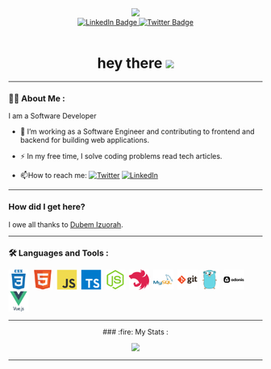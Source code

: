 <div id="header" align="center">
  <img src="https://media.giphy.com/media/iIqmM5tTjmpOB9mpbn/giphy.gif" width="100"/>
<div id="badges">
  <a href="https://www.linkedin.com/in/izuchukwu-samson-21bb60144">
    <img src="https://img.shields.io/badge/LinkedIn-blue?style=for-the-badge&logo=linkedin&logoColor=white" alt="LinkedIn Badge"/>
  </a>
  <a href="https://twitter.com/lzuchukwuSamson">    
    <img src="https://img.shields.io/badge/Twitter-blue?style=for-the-badge&logo=twitter&logoColor=white" alt="Twitter Badge"/>
  </a>
</div>
<img src="https://komarev.com/ghpvc/?username=IzuchukwuSamson&style=flat-square&color=blue" alt=""/>  
    <h1>
  hey there
  <img src="https://media.giphy.com/media/hvRJCLFzcasrR4ia7z/giphy.gif" width="30px"/>
</h1>
</div>
    <div align="center">
<!--   <img src="https://media.giphy.com/media/dWesBcTLavkZuG35MI/giphy.gif" width="600" height="300"/> -->
</div>

---

### :man_technologist: About Me :

I am a Software Developer

- :telescope: I’m working as a Software Engineer and contributing to frontend and backend for building web applications.

- :zap: In my free time, I solve coding problems read tech articles.

- :mailbox:How to reach me: [![Twitter](https://img.shields.io/badge/Twitter-%231DA1F2.svg?logo=Twitter&logoColor=white)](https://twitter.com/lzuchukwuSamson) [![LinkedIn](https://img.shields.io/badge/LinkedIn-%230077B5.svg?logo=linkedin&logoColor=white)](https://www.linkedin.com/in/izuchukwu-samson-21bb60144)

---

### How did I get here?

I owe all thanks to [Dubem Izuorah](https://github.com/dubem-design).

---

### :hammer_and_wrench: Languages and Tools :

<div>
  <img src="https://github.com/devicons/devicon/blob/master/icons/css3/css3-plain-wordmark.svg"  title="CSS3" alt="CSS" width="40" height="40"/>&nbsp;
  <img src="https://github.com/devicons/devicon/blob/master/icons/html5/html5-original.svg" title="HTML5" alt="HTML" width="40" height="40"/>&nbsp;
  <img src="https://github.com/devicons/devicon/blob/master/icons/javascript/javascript-original.svg" title="JavaScript" alt="JavaScript" width="40" height="40"/>&nbsp;
  <img src="https://github.com/devicons/devicon/blob/master/icons/typescript/typescript-original.svg" title="TypeScript" alt="TypeScript" width="40" height="40"/>&nbsp;
  <img src="https://github.com/devicons/devicon/blob/master/icons/nodejs/nodejs-plain.svg" title="NodeJS" alt="NodeJS" width="40" height="40"/>&nbsp;
    <img src="https://github.com/devicons/devicon/blob/master/icons/nestjs/nestjs-plain.svg" title="Git" **alt="Git" width="40" height="40"/>&nbsp;
      <img src="https://github.com/devicons/devicon/blob/master/icons/mysql/mysql-original-wordmark.svg" title="MySQL"  alt="MySQL" width="40" height="40"/>&nbsp;
  <img src="https://github.com/devicons/devicon/blob/master/icons/git/git-original-wordmark.svg" title="Git" **alt="Git" width="40" height="40"/>
  <img src="https://github.com/devicons/devicon/blob/master/icons/go/go-original.svg" title="Git" **alt="Git" width="40" height="40"/>&nbsp;
  <img src="https://github.com/devicons/devicon/blob/master/icons/adonisjs/adonisjs-original-wordmark.svg" title="Git" **alt="Git" width="40" height="40"/>&nbsp;
  <img src="https://github.com/devicons/devicon/blob/master/icons/vuejs/vuejs-original-wordmark.svg" title="Git" **alt="Git" width="40" height="40"/>&nbsp;
  
  
---
<p align="center">
### :fire: My Stats :
</p>

<!-- [![GitHub Streak](http://github-readme-streak-stats.herokuapp.com?user=IzuchukwuSamson&theme=dark&hide_border=true&type=png)](https://git.io/streak-stats) -->
  <p align="center">
    <a>
        <img src="https://github-readme-streak-stats.herokuapp.com/?user=IzuchukwuSamson&theme=dark&hide_border=true&background=000000"/>
    </a>
</p>

<!-- [![Top Langs](https://github-readme-stats.vercel.app/api/top-langs/?username=IzuchukwuSamson)](https://github.com/anuraghazra/github-readme-stats) ]-->

---
<!-- <span align="left">
    <img src="https://github-readme-stats.vercel.app/api?username=IzuchukwuSamson&&show_icons=true&title_color=D3D3D3&icon_color=722F37&text_color=D3D3D3&bg_color=000000&border_color=000000"> &nbsp;
    <img height="195" src="https://github-readme-stats.vercel.app/api/top-langs/?username=IzuchukwuSamson&layout=default&card_width=700&theme=vision-friendly-dark&border_color=000000">
</span>  
-->





